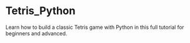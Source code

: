 # Tetris_Python
Learn how to build a classic Tetris game with Python in this full tutorial for beginners and advanced. 
